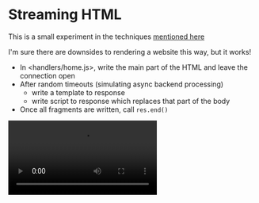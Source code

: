 # Streaming HTML

This is a small experiment in the techniques [mentioned here](https://dev.to/tigt/the-weirdly-obscure-art-of-streamed-html-4gc2)

I'm sure there are downsides to rendering a website this way, but it works!

- In <handlers/home.js>, write the main part of the HTML and leave the connection open
- After random timeouts (simulating async backend processing)
  - write a template to response
  - write script to response which replaces that part of the body
- Once all fragments are written, call `res.end()`

![loading.mp4](docs/loading.mp4)
